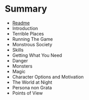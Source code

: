 # Summary

* [Readme](README.md)
* Introduction
* Terrible Places
* Running The Game
* Monstrous Society
* Skills
* Getting What You Need
* Danger
* Monsters
* Magic
* Character Options and Motivation
* The World at Night
* Persona non Grata
* Points of View